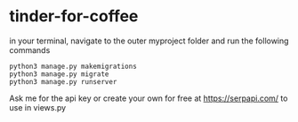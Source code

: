 # tinder-for-coffee
in your terminal, navigate to the outer myproject folder and run the following commands

```
python3 manage.py makemigrations
python3 manage.py migrate
python3 manage.py runserver
```

Ask me for the api key or create your own for free at https://serpapi.com/ to use in views.py
